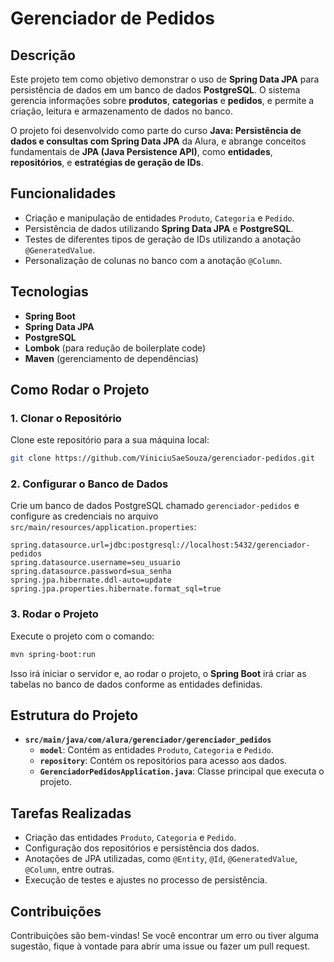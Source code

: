 # Gerenciador de Pedidos

## Descrição
Este projeto tem como objetivo demonstrar o uso de **Spring Data JPA** para persistência de dados em um banco de dados **PostgreSQL**. O sistema gerencia informações sobre **produtos**, **categorias** e **pedidos**, e permite a criação, leitura e armazenamento de dados no banco.

O projeto foi desenvolvido como parte do curso **Java: Persistência de dados e consultas com Spring Data JPA** da Alura, e abrange conceitos fundamentais de **JPA (Java Persistence API)**, como **entidades**, **repositórios**, e **estratégias de geração de IDs**.

## Funcionalidades
- Criação e manipulação de entidades `Produto`, `Categoria` e `Pedido`.
- Persistência de dados utilizando **Spring Data JPA** e **PostgreSQL**.
- Testes de diferentes tipos de geração de IDs utilizando a anotação `@GeneratedValue`.
- Personalização de colunas no banco com a anotação `@Column`.

## Tecnologias
- **Spring Boot**
- **Spring Data JPA**
- **PostgreSQL**
- **Lombok** (para redução de boilerplate code)
- **Maven** (gerenciamento de dependências)

## Como Rodar o Projeto

### 1. Clonar o Repositório
Clone este repositório para a sua máquina local:

```bash
git clone https://github.com/ViniciuSaeSouza/gerenciador-pedidos.git
```

### 2. Configurar o Banco de Dados
Crie um banco de dados PostgreSQL chamado `gerenciador-pedidos` e configure as credenciais no arquivo `src/main/resources/application.properties`:

```properties
spring.datasource.url=jdbc:postgresql://localhost:5432/gerenciador-pedidos
spring.datasource.username=seu_usuario
spring.datasource.password=sua_senha
spring.jpa.hibernate.ddl-auto=update
spring.jpa.properties.hibernate.format_sql=true
```

### 3. Rodar o Projeto
Execute o projeto com o comando:

```bash
mvn spring-boot:run
```

Isso irá iniciar o servidor e, ao rodar o projeto, o **Spring Boot** irá criar as tabelas no banco de dados conforme as entidades definidas.

## Estrutura do Projeto

- **`src/main/java/com/alura/gerenciador/gerenciador_pedidos`**
  - **`model`**: Contém as entidades `Produto`, `Categoria` e `Pedido`.
  - **`repository`**: Contém os repositórios para acesso aos dados.
  - **`GerenciadorPedidosApplication.java`**: Classe principal que executa o projeto.
  
## Tarefas Realizadas
- Criação das entidades `Produto`, `Categoria` e `Pedido`.
- Configuração dos repositórios e persistência dos dados.
- Anotações de JPA utilizadas, como `@Entity`, `@Id`, `@GeneratedValue`, `@Column`, entre outras.
- Execução de testes e ajustes no processo de persistência.

## Contribuições
Contribuições são bem-vindas! Se você encontrar um erro ou tiver alguma sugestão, fique à vontade para abrir uma issue ou fazer um pull request.
